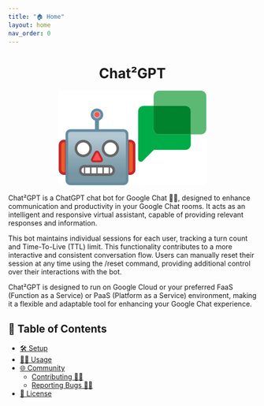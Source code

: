 ```yaml
---
title: "🏠 Home"
layout: home
nav_order: 0
---
```

<h1 align="center">
Chat²GPT
</h1>
<p align="center">
<img src="https://raw.githubusercontent.com/RAHB-REALTORS-Association/chat2gpt/master/docs/chat2gpt.png" alt="Logo" width="300"/>
</p>

Chat²GPT is a ChatGPT chat bot for Google Chat 🤖💬, designed to enhance communication and productivity in your Google Chat rooms. It acts as an intelligent and responsive virtual assistant, capable of providing relevant responses and information.

This bot maintains individual sessions for each user, tracking a turn count and Time-To-Live (TTL) limit. This functionality contributes to a more interactive and consistent conversation flow. Users can manually reset their session at any time using the /reset command, providing additional control over their interactions with the bot.

Chat²GPT is designed to run on Google Cloud or your preferred FaaS (Function as a Service) or PaaS (Platform as a Service) environment, making it a flexible and adaptable tool for enhancing your Google Chat experience.

## 📖 Table of Contents
- [🛠️ Setup](setup.html)
- [🧑‍💻 Usage](usage.html)
- [🌐 Community](community.html)
  - [Contributing 👥🤝](community.html#Contributing-)
  - [Reporting Bugs 🐛📝](community.html#reporting-bugs-)
- [📄 License](license.html)
